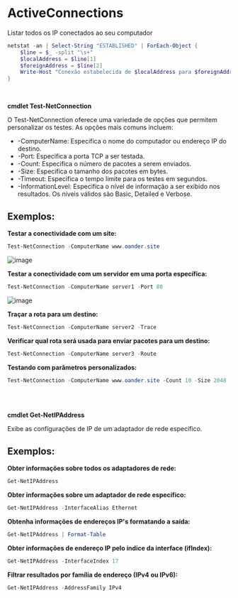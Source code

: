 <h1>ActiveConnections</h1>

Listar todos os IP conectados ao seu computador
```ps1
netstat -an | Select-String "ESTABLISHED" | ForEach-Object {
    $line = $_ -split "\s+"
    $localAddress = $line[1]
    $foreignAddress = $line[2]
    Write-Host "Conexão estabelecida de $localAddress para $foreignAddress"
}
```
<br>

<strong>  cmdlet Test-NetConnection  </strong>

<p>O Test-NetConnection oferece uma variedade de opções que permitem personalizar os testes. As opções mais comuns incluem: </p>

- -ComputerName:  Especifica o nome do computador ou endereço IP do destino.
- -Port: Especifica a porta TCP a ser testada.
- -Count: Especifica o número de pacotes a serem enviados.
- -Size: Especifica o tamanho dos pacotes em bytes.
- -Timeout: Especifica o tempo limite para os testes em segundos.
- -InformationLevel: Especifica o nível de informação a ser exibido nos resultados. Os níveis válidos são Basic, Detailed e Verbose.

<h2> Exemplos: </h2>

<strong> Testar a conectividade com um site: </strong>

```ps1
Test-NetConnection -ComputerName www.oander.site
```
![image](https://github.com/oanderoficial/ActiveConnections/assets/32654298/aa29991f-1658-4713-a3b4-e9bde0456a5b)

<strong> Testar a conectividade com um servidor em uma porta específica: </strong>

```ps1
Test-NetConnection -ComputerName server1 -Port 80
```
![image](https://github.com/oanderoficial/ActiveConnections/assets/32654298/7ff1187b-d734-4f9d-bb5e-4382d5148bbc)


<strong> Traçar a rota para um destino: </strong>

```ps1
Test-NetConnection -ComputerName server2 -Trace
```

<strong> Verificar qual rota será usada para enviar pacotes para um destino: </strong>
```ps1
Test-NetConnection -ComputerName server3 -Route
```
<strong>  Testando com parâmetros personalizados: </strong> 

```ps1
Test-NetConnection -ComputerName www.oander.site -Count 10 -Size 2048 -Timeout 5 -InformationLevel Detailed
```
<br>
<br>

<strong> cmdlet Get-NetIPAddress </strong>

<p> Exibe as configurações de IP de um adaptador de rede específico. </p>

<h2> Exemplos: </h2> 

<strong> Obter informações sobre todos os adaptadores de rede: </strong>

```ps1
Get-NetIPAddress
```
<strong> Obter informações sobre um adaptador de rede específico: </strong> 

```ps1
Get-NetIPAddress -InterfaceAlias Ethernet
```
<strong> Obtenha informações de endereços IP's formatando a saída: </strong>

```ps1
Get-NetIPAddress | Format-Table
```
<strong> Obter informações de endereço IP pelo índice da interface (ifIndex): </strong>

```ps1
Get-NetIPAddress -InterfaceIndex 17
````

<strong> Filtrar resultados por família de endereço (IPv4 ou IPv6):  </strong>

```ps1
Get-NetIPAddress -AddressFamily IPv4
```
